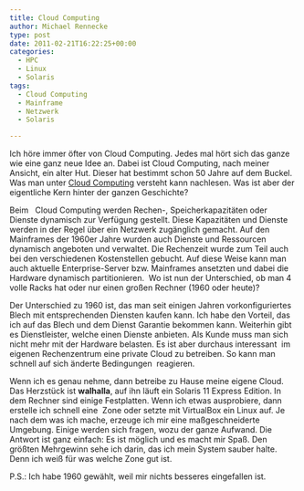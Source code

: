 ```yaml
---
title: Cloud Computing
author: Michael Rennecke
type: post
date: 2011-02-21T16:22:25+00:00
categories:
  - HPC
  - Linux
  - Solaris
tags:
  - Cloud Computing
  - Mainframe
  - Netzwerk
  - Solaris

---
```

Ich höre immer öfter von Cloud Computing. Jedes mal hört sich das ganze wie eine ganz neue Idee an. Dabei ist Cloud Computing, nach meiner Ansicht, ein alter Hut. Dieser hat bestimmt schon 50 Jahre auf dem Buckel. Was man unter [Cloud Computing][1] versteht kann nachlesen. Was ist aber der eigentliche Kern hinter der ganzen Geschichte?

Beim   Cloud Computing werden Rechen-, Speicherkapazitäten oder Dienste dynamisch zur Verfügung gestellt. Diese Kapazitäten und Dienste werden in der Regel über ein Netzwerk zugänglich gemacht. Auf den Mainframes der 1960er Jahre wurden auch Dienste und Ressourcen dynamisch angeboten und verwaltet. Die Rechenzeit wurde zum Teil auch bei den verschiedenen Kostenstellen gebucht. Auf diese Weise kann man auch aktuelle Enterprise-Server bzw. Mainframes ansetzten und dabei die Hardware dynamisch partitionieren.  Wo ist nun der Unterschied, ob man 4 volle Racks hat oder nur einen großen Rechner (1960 oder heute)?

Der Unterschied zu 1960 ist, das man seit einigen Jahren vorkonfiguriertes Blech mit entsprechenden Diensten kaufen kann. Ich habe den Vorteil, das ich auf das Blech und dem Dienst Garantie bekommen kann. Weiterhin gibt es Dienstleister, welche einen Dienste anbieten. Als Kunde muss man sich nicht mehr mit der Hardware belasten. Es ist aber durchaus interessant  im eigenen Rechenzentrum eine private Cloud zu betreiben. So kann man schnell auf sich änderte Bedingungen  reagieren.

Wenn ich es genau nehme, dann betreibe zu Hause meine eigene Cloud. Das Herzstück ist **walhalla**, auf ihn läuft ein Solaris 11 Express Edition. In dem Rechner sind einige Festplatten. Wenn ich etwas ausprobiere, dann erstelle ich schnell eine  Zone oder setzte mit VirtualBox ein Linux auf. Je nach dem was ich mache, erzeuge ich mir eine maßgeschneiderte Umgebung. Einige werden sich fragen, wozu der ganze Aufwand. Die Antwort ist ganz einfach: Es ist möglich und es macht mir Spaß. Den größten Mehrgewinn sehe ich darin, das ich mein System sauber halte. Denn ich weiß für was welche Zone gut ist.

P.S.: Ich habe 1960 gewählt, weil mir nichts besseres eingefallen ist.

 [1]: http://de.wikipedia.org/wiki/Cloud_Computing